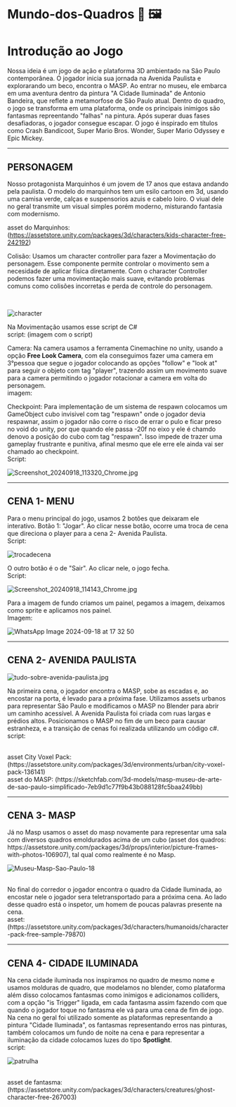 # Mundo-dos-Quadros 🎨 🖼️

<h1>Introdução ao Jogo</h1>

 Nossa ideia é um jogo de ação e plataforma 3D ambientado na São Paulo contemporânea. O jogador inicia sua jornada na Avenida Paulista e explorarando um beco, encontra o MASP. Ao entrar no museu, ele embarca em uma aventura dentro da pintura "A Cidade Iluminada" de Antonio Bandeira, que reflete a metamorfose de São Paulo atual. Dentro do quadro, o jogo se transforma em uma plataforma, onde os principais inimigos são fantasmas repreentando "falhas" na pintura. Após superar duas fases desafiadoras, o jogador consegue escapar. O jogo é inspirado em títulos como Crash Bandicoot, Super Mario Bros. Wonder, Super Mario Odyssey e Epic Mickey.


<hr>

<h2>PERSONAGEM</h2>

Nosso protagonista Marquinhos é um jovem de 17 anos que estava andando pela paulista. O modelo do marquinhos tem um esilo cartoon em 3d, usando uma camisa verde, calças e suspensorios azuis e cabelo loiro. O viual dele no geral transmite um visual simples porém moderno, misturando fantasia com modernismo.
<br>

asset do Marquinhos: (https://assetstore.unity.com/packages/3d/characters/kids-character-free-242192)


Colisão: Usamos um character controller para fazer a Movimentação do personagem. Esse componente permite controlar o movimento sem a necesidade de aplicar física diretamente. Com o character Controller podemos fazer uma movimentação mais suave, evitando problemas comuns como colisões incorretas e perda de controle do personagem.

<br>

![character](https://github.com/user-attachments/assets/c1fc80e1-f5ef-4d8c-85a8-0745a61031d1)

Na Movimentação usamos esse script de C# <br>
script:
(imagem com o script)

Camera: Na camera usamos a ferramenta Cinemachine no unity, usando a opção <strong>Free Look Camera</strong>, com ela conseguimos fazer uma camera em 3°pessoa que segue o jogador colocando as opções "follow" e "look at" para seguir o objeto com tag "player", trazendo assim um movimento suave para a camera permitindo o jogador rotacionar a camera em volta do personagem. <br>
imagem:

Checkpoint: Para implementação de um sistema de respawn colocamos um GameObject cubo invisivel com tag "respawn" onde o jogador devia respawnar, assim o jogador não corre o risco de errar o pulo e ficar preso no void do unity, por que quando ele passa -20f no eixo y ele é chamdo denovo a posição do cubo com tag "respawn". Isso impede de trazer uma gameplay frustrante e punitiva, afinal mesmo que ele erre ele ainda vai ser chamado ao checkpoint. <br>
Script:

![Screenshot_20240918_113320_Chrome.jpg](https://github.com/user-attachments/assets/cd536471-4c4d-4bf9-a0fb-81801cade4f3)

<hr>

<h2>CENA 1- MENU</h2>
Para o menu principal do jogo, usamos 2 botões que deixaram ele interativo. Botão 1: "Jogar". Ao clicar nesse botão, ocorre uma troca de cena que direciona o player para a cena 2- Avenida Paulista. <br>
Script: 

![trocadecena](https://github.com/user-attachments/assets/fa0f4fa6-5302-465f-b77e-787ae3b065e3)

O outro botão é o de "Sair". Ao clicar nele, o jogo fecha. <br>
Script:

![Screenshot_20240918_114143_Chrome.jpg](https://github.com/user-attachments/assets/29075cdd-fae6-437e-8271-47bf6a168910)

Para a imagem de fundo criamos um painel, pegamos a imagem, deixamos como sprite e aplicamos nos painel. <br> Imagem:

![WhatsApp Image 2024-09-18 at 17 32 50](https://github.com/user-attachments/assets/a42f6a6d-4e33-4ed7-88c3-c1f8e83fec7f)

<hr>

<h2>CENA 2- AVENIDA PAULISTA</h2>

![tudo-sobre-avenida-paulista.jpg](https://github.com/user-attachments/assets/8cd0252c-ad73-4d71-97ba-e55474288531)

Na primeira cena, o jogador encontra o MASP, sobe as escadas e, ao encostar na porta, é levado para a próxima fase. Utilizamos assets urbanos para representar São Paulo e modificamos o MASP no Blender para abrir um caminho acessível. A Avenida Paulista foi criada com ruas largas e prédios altos. Posicionamos o MASP no fim de um beco para causar estranheza, e a transição de cenas foi realizada utilizando um código c#. <br>
script:


<br>
asset City Voxel Pack: (https://assetstore.unity.com/packages/3d/environments/urban/city-voxel-pack-136141)
<br>
asset do MASP: (https://sketchfab.com/3d-models/masp-museu-de-arte-de-sao-paulo-simplificado-7eb9d1c77f9b43b088128fc5baa249bb)

<hr>

<h2>CENA 3- MASP</h2>
Já no Masp usamos o asset do masp novamente para representar uma sala com diversos quadros emoldurados acima de um cubo (asset dos quadros: https://assetstore.unity.com/packages/3d/props/interior/picture-frames-with-photos-106907), tal qual como realmente é no Masp. <br>

![Museu-Masp-Sao-Paulo-18](https://github.com/user-attachments/assets/4d610717-a904-41e9-b753-de743bcb1091)

<br>
No final do corredor o jogador encontra o quadro da Cidade Iluminada, ao encostar nele o jogador sera teletransportado para a próxima cena. Ao lado desse quadro está o inspetor, um homem de poucas palavras presente na cena. <br>
asset: (https://assetstore.unity.com/packages/3d/characters/humanoids/character-pack-free-sample-79870)

<hr>

<h2>CENA 4- CIDADE ILUMINADA</h2>
Na cena cidade iluminada nos inspiramos no quadro de mesmo nome e usamos molduras de quadro, que modelamos no blender, como plataforma além disso colocamos fantasmas como inimigos e adicionamos colliders, com a opção "is Trigger" ligada, em cada fantasma assim fazendo com que quando o jogador toque no fantasma ele vá para uma cena de fim de jogo. Na cena no geral foi utilizado somente as plataformas representando a pintura "Cidade Iluminada", os fantasmas representando erros nas pinturas, também colocamos um fundo de noite na cena e para representar a iluminação da cidade colocamos luzes do tipo <strong>Spotlight</strong>.
<br>
script:

![patrulha](https://github.com/user-attachments/assets/3de6fa7e-8b68-451a-b2e3-2ad56d1ba472)

<br>
asset de fantasma: (https://assetstore.unity.com/packages/3d/characters/creatures/ghost-character-free-267003)
